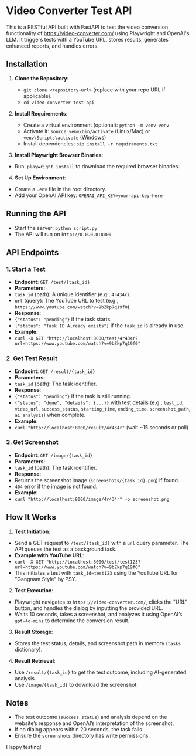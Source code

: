 # Video Converter Test API

This is a RESTful API built with FastAPI to test the video conversion functionality of https://video-converter.com/ using Playwright and OpenAI's LLM. It triggers tests with a YouTube URL, stores results, generates enhanced reports, and handles errors.

## Installation

1. **Clone the Repository**:
   - `git clone <repository-url>` (replace with your repo URL if applicable).
   - `cd video-converter-test-api`

2. **Install Requirements**:
   - Create a virtual environment (optional): `python -m venv venv`
   - Activate it: `source venv/bin/activate` (Linux/Mac) or `venv\Scripts\activate` (Windows)
   - Install dependencies: `pip install -r requirements.txt`

3. **Install Playwright Browser Binaries**:
- Run: `playwright install` to download the required browser binaries.

4. **Set Up Environment**:
- Create a `.env` file in the root directory.
- Add your OpenAI API key: `OPENAI_API_KEY=your-api-key-here`

## Running the API

- Start the server: `python script.py`
- The API will run on `http://0.0.0.0:8000`

## API Endpoints

### 1. Start a Test
- **Endpoint**: `GET /test/{task_id}`
- **Parameters**:
- `task_id` (path): A unique identifier (e.g., `4r434r`).
- `url` (query): The YouTube URL to test (e.g., `https://www.youtube.com/watch?v=9bZkp7q19f0`).
- **Response**:
- `{"status": "pending"}` if the task starts.
- `{"status": "Task ID Already exists"}` if the `task_id` is already in use.
- **Example**:
- `curl -X GET "http://localhost:8000/test/4r434r?url=https://www.youtube.com/watch?v=9bZkp7q19f0"`

### 2. Get Test Result
- **Endpoint**: `GET /result/{task_id}`
- **Parameters**:
- `task_id` (path): The task identifier.
- **Response**:
- `{"status": "pending"}` if the task is still running.
- `{"status": "done", "details": {...}}` with test details (e.g., `test_id`, `video_url`, `success_status`, `starting_time`, `ending_time`, `screenshot_path`, `ai_analysis`) when complete.
- **Example**:
- `curl "http://localhost:8000/result/4r434r"` (wait ~15 seconds or poll)

### 3. Get Screenshot
- **Endpoint**: `GET /image/{task_id}`
- **Parameters**:
- `task_id` (path): The task identifier.
- **Response**:
- Returns the screenshot image (`screenshots/{task_id}.png`) if found.
- `404` error if the image is not found.
- **Example**:
- `curl "http://localhost:8000/image/4r434r" -o screenshot.png`

## How It Works

1. **Test Initiation**:
- Send a GET request to `/test/{task_id}` with a `url` query parameter. The API queues the test as a background task.
- **Example with YouTube URL**:
- `curl -X GET "http://localhost:8000/test/test123?url=https://www.youtube.com/watch?v=9bZkp7q19f0"`
- This initiates a test with `task_id=test123` using the YouTube URL for "Gangnam Style" by PSY.

2. **Test Execution**:
- Playwright navigates to `https://video-converter.com/`, clicks the "URL" button, and handles the dialog by inputting the provided URL.
- Waits 10 seconds, takes a screenshot, and analyzes it using OpenAI’s `gpt-4o-mini` to determine the conversion result.

3. **Result Storage**:
- Stores the test status, details, and screenshot path in memory (`tasks` dictionary).

4. **Result Retrieval**:
- Use `/result/{task_id}` to get the test outcome, including AI-generated analysis.
- Use `/image/{task_id}` to download the screenshot.

## Notes
- The test outcome (`success_status`) and analysis depend on the website’s response and OpenAI’s interpretation of the screenshot.
- If no dialog appears within 20 seconds, the task fails.
- Ensure the `screenshots` directory has write permissions.

Happy testing!
